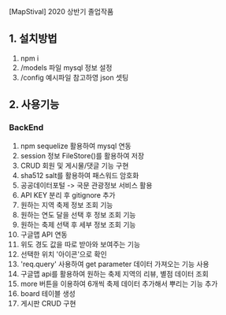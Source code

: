 [MapStival] 2020 상반기 졸업작품

## 1. 설치방법

1. npm i
2. /models 파일 mysql 정보 설정
3. /config 예시파일 참고하영 json 셋팅

## 2. 사용기능

### BackEnd

1. npm sequelize 활용하여 mysql 연동
2. session 정보 FileStore()를 활용하여 저장
3. CRUD 회원 및 게시물/댓글 기능 구현
4. sha512 salt를 활용하여 패스워드 암호화
5. 공공데이터포털 -> 국문 관광정보 서비스 활용
6. API KEY 분리 후 gitignore 추가
7. 원하는 지역 축제 정보 조회 기능
8. 원하는 연도 달을 선택 후 정보 조회 기능
9. 원하는 축제 선택 후 세부 정보 조회 기능
10. 구글맵 API 연동
11. 위도 경도 값을 따로 받아와 보여주는 기능
12. 선택한 위치 '아이콘'으로 확인
13. 'req.query' 사용하여 get parameter 데이터 가져오는 기능 사용
14. 구글맵 api를 활용하여 원하는 축제 지역의 리뷰, 별점 데이터 조회
15. more 버튼을 이용하여 6개씩 축제 데이터 추가해서 뿌리는 기능 추가
16. board 테이블 생성
17. 게시판 CRUD 구현
